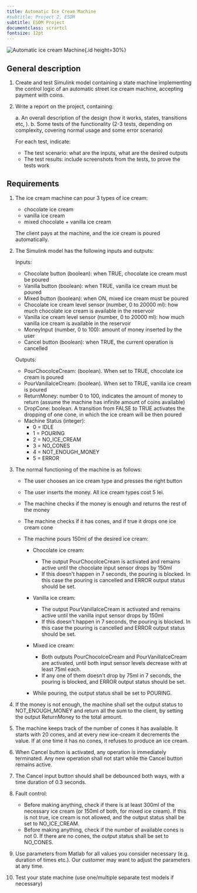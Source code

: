 ```yaml
---
title: Automatic Ice Cream Machine
#subtitle: Project 2, ESDM
subtitle: ESDM Project
documentclass: scrartcl
fontsize: 12pt
---
```


![Automatic ice cream Machine](img/StreetIceCreamMachine_Coins.jpg){.id height=30%}

## General description

1. Create and test Simulink model containing a state machine implementing the control logic of an automatic street ice cream machine, accepting payment with coins.

2. Write a report on the project, containing:

   a. An overall description of the design (how it works, states, transitions etc, ).
   b. Some tests of the functionality (2-3 tests, depending on complexity, covering normal usage and some error scenario)

      For each test, indicate:

      - The test scenario: what are the inputs, what are the desired outputs
      - The test results: include screenshots from the tests, to prove the tests work

## Requirements

1. The ice cream machine can pour 3 types of ice cream:
   - chocolate ice cream
   - vanilla ice cream
   - mixed chocolate + vanilla ice cream

   The client pays at the machine, and the ice cream is poured automatically.

1. The Simulink model has the following inputs and outputs:

    Inputs:
    - Chocolate button (boolean): when TRUE, chocolate ice cream must be poured
    - Vanilla button (boolean): when TRUE, vanilla ice cream must be poured
    - Mixed button (boolean): when ON, mixed ice cream must be poured
    - Chocolate ice cream level sensor (number, 0 to 20000 ml): how much chocolate ice cream is available in the reservoir
    - Vanilla ice cream level sensor (number, 0 to 20000 ml): how much vanilla ice cream is available in the reservoir
    - MoneyInput (number, 0 to 100): amount of money inserted by the user
    - Cancel button (boolean): when TRUE, the current operation is cancelled

    Outputs:
    - PourChocoIceCream:   (boolean). When set to TRUE, chocolate ice cream is poured
    - PourVanillaIceCream: (boolean). When set to TRUE, vanilla ice cream is poured
    - ReturnMoney: number 0 to 100, indicates the amount of money to return (assume the machine has infinite amount of coins available)
    - DropCone: boolean. A transition from FALSE to TRUE activates the dropping of one cone, in which the ice cream will be then poured
    - Machine Status (integer):
        - 0 = IDLE
        - 1 = POURING
        - 2 = NO_ICE_CREAM
        - 3 = NO_CONES
        - 4 = NOT_ENOUGH_MONEY
        - 5 = ERROR

1. The normal functioning of the machine is as follows:
   - The user chooses an ice cream type and presses the right button
   - The user inserts the money. All ice cream types cost 5 lei.
   - The machine checks if the money is enough and returns the rest of the money
   - The machine checks if it has cones, and if true it drops one ice cream cone
   - The machine pours 150ml of the desired ice cream:

     - Chocolate ice cream:

       - The output PourChocoIceCream is activated and remains active until the chocolate input sensor drops by 150ml
       - If this doesn't happen in 7 seconds, the pouring is blocked. In this case the pouring is cancelled and ERROR output status should be set.

     - Vanilla ice cream:

       - The output PourVanillaIceCream is activated and remains active until the vanilla input sensor drops by 150ml
       - If this doesn't happen in 7 seconds, the pouring is blocked. In this case the pouring is cancelled and ERROR output status should be set.

     - Mixed ice cream:

       - Both outputs PourChocoIceCream and PourVanillaIceCream are activated, until both input sensor levels decrease with at least 75ml each.
       - If any one of them doesn't drop by 75ml in 7 seconds,  the pouring is blocked, and ERROR output status should be set.

     - While pouring, the output status shall be set to POURING.

1. If the money is not enough, the machine shall set the output status to NOT_ENOUGH_MONEY and return all the sum to the client, by setting the output ReturnMoney to the total amount.

1. The machine keeps track of the number of cones it has available. It starts with 20 cones, and at every new ice-cream it decrements the value. If at one time it has no cones, it refuses to produce an ice cream.

1. When Cancel button is activated, any operation is immediately terminated. Any new operation shall not start while the Cancel button remains active.

1. The Cancel input button should shall be debounced both ways, with a time duration of 0.3 seconds.

1. Fault control:

    - Before making anything, check if there is at least 300ml of the necessary ice cream (or 150ml of both, for mixed ice cream). If this is not true, ice cream is not allowed, and the output status shall be set to NO_ICE_CREAM.
    - Before making anything, check if the number of available cones is not 0. If there are no cones, the output status shall be set to NO_CONES.

1. Use parameters from Matlab for all values you consider necessary (e.g. duration of times etc.).
Our customer may want to adjust the parameters at any time.

1. Test your state machine (use one/multiple separate test models if necessary)

